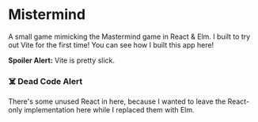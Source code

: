 # Mistermind

A small game mimicking the Mastermind game in React & Elm. I built to try out
Vite for the first time! You can see how I built this app here!

**Spoiler Alert:** Vite is pretty slick.

### ☠️ Dead Code Alert

There's some unused React in here, because I wanted to leave the React-only implementation here
while I replaced them with Elm.
